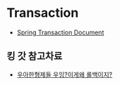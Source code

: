 # Transaction
- [Spring Transaction Document](https://docs.spring.io/spring-framework/docs/4.2.x/spring-framework-reference/html/transaction.html)

## 킹 갓 참고차료
- [우아한형제들 우잉?이게왜 롤백이지?](https://woowabros.github.io/experience/2019/01/29/exception-in-transaction.html)